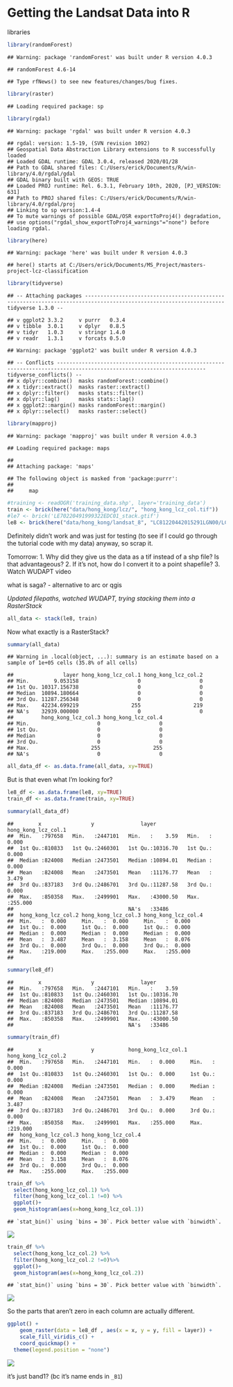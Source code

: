 Getting the Landsat Data into R
================

libraries

``` r
library(randomForest)
```

    ## Warning: package 'randomForest' was built under R version 4.0.3

    ## randomForest 4.6-14

    ## Type rfNews() to see new features/changes/bug fixes.

``` r
library(raster)
```

    ## Loading required package: sp

``` r
library(rgdal)
```

    ## Warning: package 'rgdal' was built under R version 4.0.3

    ## rgdal: version: 1.5-19, (SVN revision 1092)
    ## Geospatial Data Abstraction Library extensions to R successfully loaded
    ## Loaded GDAL runtime: GDAL 3.0.4, released 2020/01/28
    ## Path to GDAL shared files: C:/Users/erick/Documents/R/win-library/4.0/rgdal/gdal
    ## GDAL binary built with GEOS: TRUE 
    ## Loaded PROJ runtime: Rel. 6.3.1, February 10th, 2020, [PJ_VERSION: 631]
    ## Path to PROJ shared files: C:/Users/erick/Documents/R/win-library/4.0/rgdal/proj
    ## Linking to sp version:1.4-4
    ## To mute warnings of possible GDAL/OSR exportToProj4() degradation,
    ## use options("rgdal_show_exportToProj4_warnings"="none") before loading rgdal.

``` r
library(here)
```

    ## Warning: package 'here' was built under R version 4.0.3

    ## here() starts at C:/Users/erick/Documents/MS_Project/masters-project-lcz-classification

``` r
library(tidyverse)
```

    ## -- Attaching packages ------------------------------------------------------------------------------------------------------------------- tidyverse 1.3.0 --

    ## v ggplot2 3.3.2     v purrr   0.3.4
    ## v tibble  3.0.1     v dplyr   0.8.5
    ## v tidyr   1.0.3     v stringr 1.4.0
    ## v readr   1.3.1     v forcats 0.5.0

    ## Warning: package 'ggplot2' was built under R version 4.0.3

    ## -- Conflicts ---------------------------------------------------------------------------------------------------------------------- tidyverse_conflicts() --
    ## x dplyr::combine()  masks randomForest::combine()
    ## x tidyr::extract()  masks raster::extract()
    ## x dplyr::filter()   masks stats::filter()
    ## x dplyr::lag()      masks stats::lag()
    ## x ggplot2::margin() masks randomForest::margin()
    ## x dplyr::select()   masks raster::select()

``` r
library(mapproj)
```

    ## Warning: package 'mapproj' was built under R version 4.0.3

    ## Loading required package: maps

    ## 
    ## Attaching package: 'maps'

    ## The following object is masked from 'package:purrr':
    ## 
    ##     map

``` r
#training <- readOGR('training_data.shp', layer='training_data')
train <- brick(here("data/hong_kong/lcz/", "hong_kong_lcz_col.tif"))
#le7 <- brick('LE70220491999322EDC01_stack.gtif')
le8 <- brick(here("data/hong_kong/landsat_8", "LC81220442015291LGN00/LC81220442015291LGN00_B1.tif"))
```

Definitely didn’t work and was just for testing (to see if I could go
through the tutorial code with my data) anyway, so scrap it.

Tomorrow: 1. Why did they give us the data as a tif instead of a shp
file? Is that advantageous? 2. If it’s not, how do I convert it to a
point shapefile? 3. Watch WUDAPT video

what is saga? - alternative to arc or qgis

*Updated filepaths, watched WUDAPT, trying stacking them into a
RasterStack*

``` r
all_data <- stack(le8, train)
```

Now what exactly is a RasterStack?

``` r
summary(all_data)
```

    ## Warning in .local(object, ...): summary is an estimate based on a sample of 1e+05 cells (35.8% of all cells)

    ##                layer hong_kong_lcz_col.1 hong_kong_lcz_col.2
    ## Min.        9.053158                   0                   0
    ## 1st Qu. 10317.156738                   0                   0
    ## Median  10894.180664                   0                   0
    ## 3rd Qu. 11287.256348                   0                   0
    ## Max.    42234.699219                 255                 219
    ## NA's    32939.000000                   0                   0
    ##         hong_kong_lcz_col.3 hong_kong_lcz_col.4
    ## Min.                      0                   0
    ## 1st Qu.                   0                   0
    ## Median                    0                   0
    ## 3rd Qu.                   0                   0
    ## Max.                    255                 255
    ## NA's                      0                   0

``` r
all_data_df <- as.data.frame(all_data, xy=TRUE)
```

But is that even what I’m looking for?

``` r
le8_df <- as.data.frame(le8, xy=TRUE)
train_df <- as.data.frame(train, xy=TRUE)
```

``` r
summary(all_data_df)
```

    ##        x                y               layer          hong_kong_lcz_col.1
    ##  Min.   :797658   Min.   :2447101   Min.   :    3.59   Min.   :  0.000    
    ##  1st Qu.:810833   1st Qu.:2460301   1st Qu.:10316.70   1st Qu.:  0.000    
    ##  Median :824008   Median :2473501   Median :10894.01   Median :  0.000    
    ##  Mean   :824008   Mean   :2473501   Mean   :11176.77   Mean   :  3.479    
    ##  3rd Qu.:837183   3rd Qu.:2486701   3rd Qu.:11287.58   3rd Qu.:  0.000    
    ##  Max.   :850358   Max.   :2499901   Max.   :43000.50   Max.   :255.000    
    ##                                     NA's   :33486                         
    ##  hong_kong_lcz_col.2 hong_kong_lcz_col.3 hong_kong_lcz_col.4
    ##  Min.   :  0.000     Min.   :  0.000     Min.   :  0.000    
    ##  1st Qu.:  0.000     1st Qu.:  0.000     1st Qu.:  0.000    
    ##  Median :  0.000     Median :  0.000     Median :  0.000    
    ##  Mean   :  3.487     Mean   :  3.158     Mean   :  8.076    
    ##  3rd Qu.:  0.000     3rd Qu.:  0.000     3rd Qu.:  0.000    
    ##  Max.   :219.000     Max.   :255.000     Max.   :255.000    
    ## 

``` r
summary(le8_df)
```

    ##        x                y               layer         
    ##  Min.   :797658   Min.   :2447101   Min.   :    3.59  
    ##  1st Qu.:810833   1st Qu.:2460301   1st Qu.:10316.70  
    ##  Median :824008   Median :2473501   Median :10894.01  
    ##  Mean   :824008   Mean   :2473501   Mean   :11176.77  
    ##  3rd Qu.:837183   3rd Qu.:2486701   3rd Qu.:11287.58  
    ##  Max.   :850358   Max.   :2499901   Max.   :43000.50  
    ##                                     NA's   :33486

``` r
summary(train_df)
```

    ##        x                y           hong_kong_lcz_col.1 hong_kong_lcz_col.2
    ##  Min.   :797658   Min.   :2447101   Min.   :  0.000     Min.   :  0.000    
    ##  1st Qu.:810833   1st Qu.:2460301   1st Qu.:  0.000     1st Qu.:  0.000    
    ##  Median :824008   Median :2473501   Median :  0.000     Median :  0.000    
    ##  Mean   :824008   Mean   :2473501   Mean   :  3.479     Mean   :  3.487    
    ##  3rd Qu.:837183   3rd Qu.:2486701   3rd Qu.:  0.000     3rd Qu.:  0.000    
    ##  Max.   :850358   Max.   :2499901   Max.   :255.000     Max.   :219.000    
    ##  hong_kong_lcz_col.3 hong_kong_lcz_col.4
    ##  Min.   :  0.000     Min.   :  0.000    
    ##  1st Qu.:  0.000     1st Qu.:  0.000    
    ##  Median :  0.000     Median :  0.000    
    ##  Mean   :  3.158     Mean   :  8.076    
    ##  3rd Qu.:  0.000     3rd Qu.:  0.000    
    ##  Max.   :255.000     Max.   :255.000

``` r
train_df %>%
  select(hong_kong_lcz_col.1) %>%
  filter(hong_kong_lcz_col.1 !=0) %>%
  ggplot()+
  geom_histogram(aes(x=hong_kong_lcz_col.1))
```

    ## `stat_bin()` using `bins = 30`. Pick better value with `binwidth`.

![](getting-data-into-r_files/figure-gfm/unnamed-chunk-7-1.png)<!-- -->

``` r
train_df %>%
  select(hong_kong_lcz_col.2) %>%
  filter(hong_kong_lcz_col.2 !=0)%>%
  ggplot()+
  geom_histogram(aes(x=hong_kong_lcz_col.2))
```

    ## `stat_bin()` using `bins = 30`. Pick better value with `binwidth`.

![](getting-data-into-r_files/figure-gfm/unnamed-chunk-8-1.png)<!-- -->

So the parts that aren’t zero in each column are actually different.

``` r
ggplot() +
    geom_raster(data = le8_df , aes(x = x, y = y, fill = layer)) +
    scale_fill_viridis_c() +
    coord_quickmap() +
  theme(legend.position = "none")
```

![](getting-data-into-r_files/figure-gfm/unnamed-chunk-9-1.png)<!-- -->

it’s just band1? (bc it’s name ends in `_B1`)
